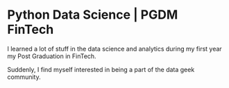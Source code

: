 # Python Data Science | PGDM FinTech

I learned a lot of stuff in the data science and analytics during my first year my Post Graduation in FinTech.

Suddenly, I find myself interested in being a part of the data geek community.